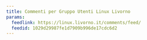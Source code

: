 ```yaml
---
title: Commenti per Gruppo Utenti Linux Livorno
params:
  feedlink: https://linux.livorno.it/comments/feed/
  feedid: 1029d29987fe1d7909b996de17cdc6d2
---
```

